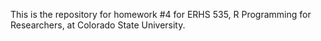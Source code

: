 This is the repository for homework #4 for ERHS 535, R Programming for Researchers, at Colorado State University.